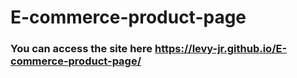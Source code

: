 # E-commerce-product-page

### You can access the site here https://levy-jr.github.io/E-commerce-product-page/
